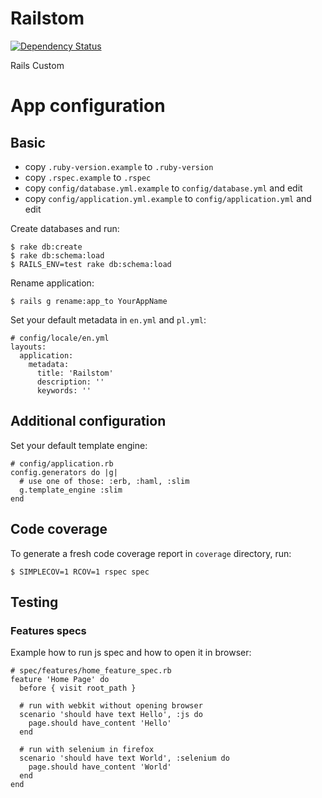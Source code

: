 # Railstom

[![Dependency Status](https://gemnasium.com/ArturT/Railstom.png)](https://gemnasium.com/ArturT/Railstom)

Rails Custom



# App configuration

## Basic

* copy `.ruby-version.example` to `.ruby-version`
* copy `.rspec.example` to `.rspec`
* copy `config/database.yml.example` to `config/database.yml` and edit
* copy `config/application.yml.example` to `config/application.yml` and edit

Create databases and run:

    $ rake db:create
    $ rake db:schema:load
    $ RAILS_ENV=test rake db:schema:load


Rename application:

    $ rails g rename:app_to YourAppName


Set your default metadata in `en.yml` and `pl.yml`:

    # config/locale/en.yml
    layouts:
      application:
        metadata:
          title: 'Railstom'
          description: ''
          keywords: ''


## Additional configuration

Set your default template engine:

    # config/application.rb
    config.generators do |g|
      # use one of those: :erb, :haml, :slim
      g.template_engine :slim
    end


## Code coverage

To generate a fresh code coverage report in `coverage` directory, run:

    $ SIMPLECOV=1 RCOV=1 rspec spec


## Testing

### Features specs

Example how to run js spec and how to open it in browser:

    # spec/features/home_feature_spec.rb
    feature 'Home Page' do
      before { visit root_path }

      # run with webkit without opening browser
      scenario 'should have text Hello', :js do
        page.should have_content 'Hello'
      end

      # run with selenium in firefox
      scenario 'should have text World', :selenium do
        page.should have_content 'World'
      end
    end
